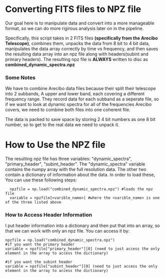 # Converting FITS files to NPZ file

  Our goal here is to manipulate data and convert into a more manageable format, so we can do more rigirous analysis later on
  in the pipeline. 
  
  Specifically, this script takes in 2 FITS files **(specifically from the Arecibo Telescope)**, combines them, unpacks the data
  from 8 bit to 4 bit data, manipulates the data array correctly by time vs frequency, and then saves the resulting data array into 
  an npz file along with headers(subint and primary headers). The resulting npz file is **ALWAYS** written to disc as **combined_dynamic_spectra.npz**
  
  ### Some Notes
  
  We have to combine Arecibo data files because their split their telescope into 2 subbands, A upper and lower band, each covering a different frequency range. 
  They record data for each subband as a seperate file, so if we want to look at dynamic spectra for all of the frequencies Arecibo covers, we need to combine both files
  into one coherent file. 
  
  The data is packed to save space by storing 2 4 bit numbers as one 8 bit number, so to get to the real data we need to unpack it.
  
  # How to Use the NPZ file
  The resulting npz file has three variables: "dynamic_spectra", "primary_header", "subint_header". 
  The "dynamic_spectra" variable contains the numpy array with the full resolution data. 
  The other two contain a dictionary of information about the data. 
  In order to load these, You can use these following steps:
  
      npzfile = np.load("combined_dynamic_spectra.npz") #loads the npz file
      variable = npzfile[<varible_name>] #where the <varible_name> is one of the three listed above
 
 ### How to Access Header Information
 
 I put header information into a dictionary and then put that into an array, so that we can work with only an npz file.
 You can access it by:
 
    npzfile = np.load("combined_dynamic_spectra.npz")
    #if you want the primary header
    variable = npzfile["primary_header"][0] (need to just access the only element in the array to access the dictionary)
    
    #if you want the subint header
    variable = npzfile["subint_header"][0] (need to just access the only element in the array to access the dictionary)
  
  
  
